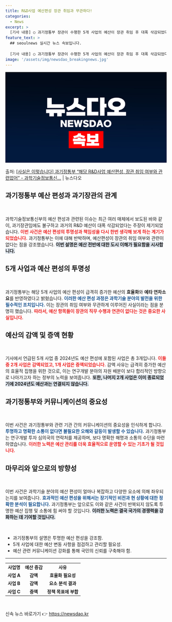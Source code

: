 ```yaml
---
title: R&D사업 예산편성 장관 취임과 무관하다!
categories:
  - News
excerpt: >
  [기사 내용] ○ 과기정통부 장관이 수행한 5개 사업의 예산이 장관 취임 후 대폭 삭감되었다고 보도 [과기정…
feature_text: >
  ## seoulnews 실시간 뉴스 속보입니다.

  [기사 내용] ○ 과기정통부 장관이 수행한 5개 사업의 예산이 장관 취임 후 대폭 삭감되었다고 보도 [과기정…
image: '/assets/img/newsdao_breakingnews.jpg'
---
```


![뉴스다오 속보](/assets/img/newsdao_breakingnews.jpg)

<p>출처: <a href="https://newsdao.kr/2527" rel="dofollow">[사실은 이렇습니다] 과기정통부 “해당 R&D사업 예산편성, 장관 취임 여부와 관련없어” - 과학기술정보통신…</a> | 뉴스다오</p>

<h2 data-ke-size="size26">과기정통부 예산 편성과 과기장관의 관계</h2>
<p data-ke-size="size16">&nbsp;</p>

과학기술정보통신부의 예산 편성과 관련된 이슈는 최근 여러 매체에서 보도된 바와 같이, 과기장관임에도 불구하고 과거의 R&D 예산이 대폭 삭감되었다는 주장이 제기되었습니다. <b><span style="color: #ee2323;">이번 사건은 예산 편성의 투명성과 책임성을 다시 한번 생각해 보게 하는 계기가 되었습니다.</span></b> 과기정통부는 이에 대해 반박하며, 예산편성이 장관의 취임 여부와 관련이 없다는 점을 강조했습니다. <b><span style="background-color: #21538527;">이번 설명은 예산 전반에 대한 도시 이해가 필요함을 시사합니다.</span></b>

<h2 data-ke-size="size26">5개 사업과 예산 편성의 투명성</h2>
<p data-ke-size="size16">&nbsp;</p>

과기정통부는 해당 5개 사업의 예산 편성이 급격히 증가한 예산의 <b>효율화</b>와 <b>예타 연차소요</b>를 반영하였다고 밝혔습니다. <b><span style="color: #1a5490;">이러한 예산 편성 과정은 과학기술 분야의 발전을 위한 필수적인 조치입니다.</span></b> 이는 장관의 취임 여부와 무관하게 이루어진 사실이라는 점을 분명히 했습니다. <b><span style="color: #ee2323;">따라서, 예산 항목들이 장관의 직무 수행과 연관이 없다는 것은 중요한 사실입니다.</span></b>

<h2 data-ke-size="size26">예산의 감액 및 증액 현황</h2>
<p data-ke-size="size16">&nbsp;</p>

기사에서 언급된 5개 사업 중 2024년도 예산 편성에 포함된 사업은 총 3개입니다. <b><span style="color: #ee2323;">이들 중 2개 사업은 감액되었고, 1개 사업은 증액되었습니다.</span></b> 감액 사유는 급격히 증가한 예산의 효율적 집행을 위한 것으로, 이는 연구개발 분야의 자원 배분이 보다 합리적인 방향으로 나아가고자 하는 정부의 노력을 보여줍니다. <b><span style="background-color: #21538527;">또한, 나머지 2개 사업은 이미 종료되었기에 2024년도 예산과는 연결되지 않습니다.</span></b>

<h2 data-ke-size="size26">과기정통부와 커뮤니케이션의 중요성</h2>
<p data-ke-size="size16">&nbsp;</p>

이번 사건은 과기정통부와 관련 기관 간의 커뮤니케이션의 중요성을 인식하게 합니다. <b><span style="color: #1a5490;">투명하고 명확한 소통이 없다면 불필요한 오해와 갈등이 발생할 수 있습니다.</span></b> 과기정통부는 연구개발 투자 심의국의 연락처를 제공하며, 보다 명확한 해명과 소통의 수단을 마련하였습니다. <b><span style="color: #ee2323;">이러한 노력은 예산 관리를 더욱 효율적으로 운영할 수 있는 기초가 될 것입니다.</span></b>

<h2 data-ke-size="size26">마무리와 앞으로의 방향성</h2>
<p data-ke-size="size16">&nbsp;</p>

이번 사건은 과학기술 분야의 예산 편성이 얼마나 복잡하고 다양한 요소에 의해 좌우되는지를 보여줍니다. <b><span style="color: #1a5490;">효과적인 예산 편성을 위해서는 장기적인 비전과 현 상황에 대한 정확한 분석이 필요합니다.</span></b> 과기정통부는 앞으로도 이와 같은 사건이 반복되지 않도록 투명한 예산 집행 및 소통에 힘 써야 할 것입니다. <b><span style="background-color: #21538527;">이러한 노력은 결국 국가의 경쟁력을 강화하는 데 기여할 것입니다.</span></b>

<p data-ke-size="size16">&nbsp;</p>

<ul>
    <li>과기정통부의 설명은 투명한 예산 편성을 강조함.</li>
    <li>5개 사업에 대한 예산 변동 사항을 점검하고 관리할 필요성.</li>
    <li>예산 관련 커뮤니케이션 강화를 통해 국민의 신뢰를 구축해야 함.</li>
</ul>

<hr>

<table style="width: 100%; border-collapse: collapse;">
    <tr>
        <td style="text-align: center; height: 17px;"><b>사업명</b></td>
        <td style="text-align: center; height: 17px;"><b>예산 증감</b></td>
        <td style="text-align: center; height: 17px;"><b>사유</b></td>
    </tr>
    <tr>
        <td style="text-align: center; height: 17px;"><b>사업 A</b></td>
        <td style="text-align: center; height: 17px;"><b>감액</b></td>
        <td style="text-align: center; height: 17px;"><b>효율화 필요성</b></td>
    </tr>
    <tr>
        <td style="text-align: center; height: 17px;"><b>사업 B</b></td>
        <td style="text-align: center; height: 17px;"><b>감액</b></td>
        <td style="text-align: center; height: 17px;"><b>요소 분석 결과</b></td>
    </tr>
    <tr>
        <td style="text-align: center; height: 17px;"><b>사업 C</b></td>
        <td style="text-align: center; height: 17px;"><b>증액</b></td>
        <td style="text-align: center; height: 17px;"><b>정책 목표에 부합</b></td>
    </tr>
</table>

<p data-ke-size="size16">&nbsp;</p> 

신속 뉴스 바로가기 👉 <a href="https://newsdao.kr" rel="dofollow">https://newsdao.kr</a>


